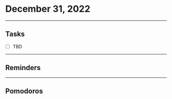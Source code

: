# December 31, 2022
-----------
## Tasks
- [ ] TBD

-------------------------------- 
## Reminders

--------------------------
## Pomodoros

